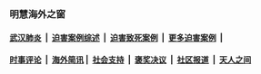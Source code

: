 
### 明慧海外之窗

####  [武汉肺炎](indexes/365.md?t=03152001) &nbsp;|&nbsp;  [迫害案例综述](indexes/328.md?t=03152001) &nbsp;|&nbsp; [迫害致死案例](indexes/277.md?t=03152001)  &nbsp;|&nbsp; [更多迫害案例](indexes/81.md?t=03152001)  &nbsp;|&nbsp; 
####  [时事评论](indexes/19.md?t=03152001) &nbsp;|&nbsp; [海外简讯](indexes/245.md?t=03152001)&nbsp;|&nbsp;  [社会支持](indexes/140.md?t=03152001) &nbsp;|&nbsp; [褒奖决议](indexes/282.md?t=03152001) &nbsp;|&nbsp; [社区报道](indexes/91.md?t=03152001)  &nbsp;|&nbsp; [天人之间](indexes/78.md?t=03152001) 

